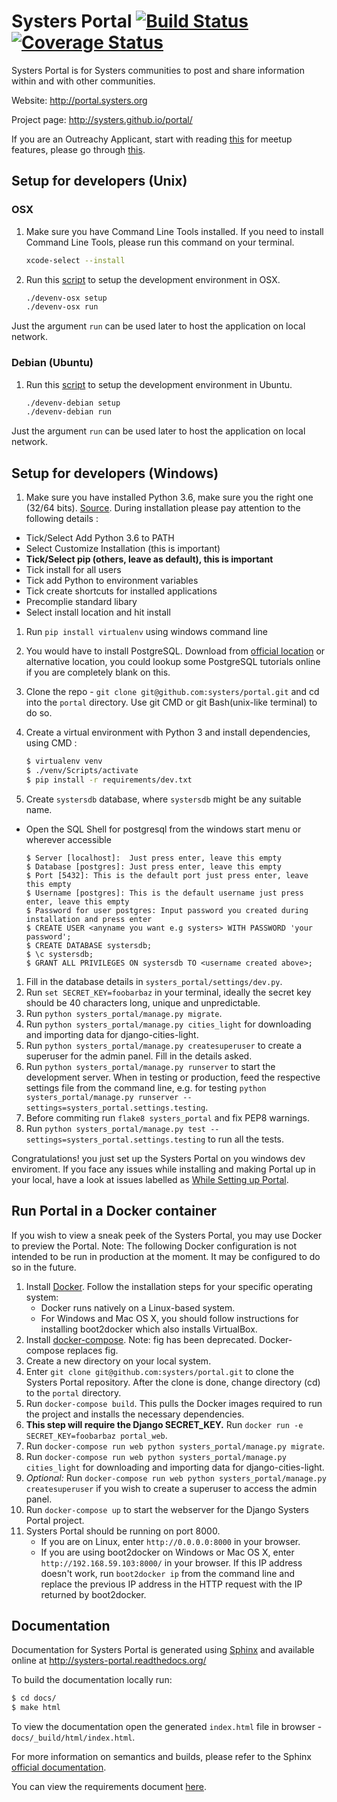 Systers Portal [![Build Status](https://travis-ci.org/systers/portal.svg?branch=master)](https://travis-ci.org/systers/portal) [![Coverage Status](https://coveralls.io/repos/github/systers/portal/badge.svg?branch=master)](https://coveralls.io/r/systers/portal?branch=master)
==============

Systers Portal is for Systers communities to post and share information within
and with other communities.

Website: http://portal.systers.org

Project page: http://systers.github.io/portal/


If you are an Outreachy Applicant, start with reading [this](https://github.com/systers/ossprojects/wiki/Systers-Portal) for meetup features, please go through [this](https://github.com/systers/ossprojects/wiki/Meetup-Features).

Setup for developers (Unix)
---------------------------

### OSX

1. Make sure you have Command Line Tools installed. If you need to install Command Line Tools, please run this command on your terminal.

    ```sh
    xcode-select --install
    ```
2. Run this [script](scripts/devenv-osx) to setup the development environment in OSX.
    
    ```sh
    ./devenv-osx setup
    ./devenv-osx run
    ```

  Just the argument `run` can be used later to host the application on local network.

### Debian (Ubuntu)

1. Run this [script](scripts/devenv-debian) to setup the development environment in Ubuntu.

    ```sh
    ./devenv-debian setup
    ./devenv-debian run
    ```

  Just the argument `run` can be used later to host the application on local network.

Setup for developers (Windows)
------------------------------

1. Make sure you have installed Python 3.6, make sure you the right one (32/64 bits). [Source](https://www.python.org/downloads/). During installation please pay attention to the following details :
- Tick/Select Add Python 3.6 to PATH
- Select Customize Installation (this is important)
- **Tick/Select pip (others, leave as default), this is important**
- Tick install for all users
- Tick add Python to environment variables
- Tick create shortcuts for installed applications
- Precomplie standard libary
- Select install location and hit install
1. Run `pip install virtualenv` using windows command line
1. You would have to install PostgreSQL. Download from [official location](https://www.postgresql.org/download/windows/) or alternative location, you could lookup some PostgreSQL tutorials online if you are completely blank on this. 
1. Clone the repo - `git clone git@github.com:systers/portal.git` and cd into the `portal` directory. Use git CMD or git Bash(unix-like terminal) to do so.
1. Create a virtual environment with Python 3 and install dependencies, using CMD :
 
     ```bash
     $ virtualenv venv
     $ ./venv/Scripts/activate
     $ pip install -r requirements/dev.txt 
     ```
1. Create `systersdb` database, where `systersdb` might be any suitable name.
- Open the SQL Shell for postgresql from the windows start menu or wherever accessible

    ```
    $ Server [localhost]:  Just press enter, leave this empty
    $ Database [postgres]: Just press enter, leave this empty
    $ Port [5432]: This is the default port just press enter, leave this empty
    $ Username [postgres]: This is the default username just press enter, leave this empty
    $ Password for user postgres: Input password you created during installation and press enter
    $ CREATE USER <anyname you want e.g systers> WITH PASSWORD 'your password';
    $ CREATE DATABASE systersdb;
    $ \c systersdb;
    $ GRANT ALL PRIVILEGES ON systersdb TO <username created above>;
    ```
1. Fill in the database details in `systers_portal/settings/dev.py`.
1. Run `set SECRET_KEY=foobarbaz` in your terminal, ideally the secret key
  should be 40 characters long, unique and unpredictable. 
1. Run `python systers_portal/manage.py migrate`.
1. Run `python systers_portal/manage.py cities_light` for downloading and importing data for django-cities-light.
1. Run `python systers_portal/manage.py createsuperuser` to create a superuser for the admin panel.
  Fill in the details asked.
1. Run `python systers_portal/manage.py runserver` to start the development server. When in testing
  or production, feed the respective settings file from the command line, e.g. for
  testing `python systers_portal/manage.py runserver --settings=systers_portal.settings.testing`.
1. Before commiting run `flake8 systers_portal` and fix PEP8 warnings.
1. Run `python systers_portal/manage.py test --settings=systers_portal.settings.testing`
  to run all the tests.

Congratulations! you just set up the Systers Portal on you windows dev enviroment. If you face any issues while installing and making Portal up in your local, have a look at issues labelled as [While Setting up Portal](https://github.com/systers/portal/labels/While%20Setting%20up%20Portal).




Run Portal in a Docker container
--------------------------------

If you wish to view a sneak peek of the Systers Portal, you may use Docker to
preview the Portal.
Note: The following Docker configuration is not intended to be run in
production at the moment. It may be configured to do so in the future.

1. Install [Docker](https://docs.docker.com/installation/).
   Follow the installation steps for your specific operating system:
     * Docker runs natively on a Linux-based system.
     * For Windows and Mac OS X, you should follow instructions for installing
       boot2docker which also installs VirtualBox.
1. Install [docker-compose](http://docs.docker.com/compose/install/).
   Note: fig has been deprecated. Docker-compose replaces fig.
1. Create a new directory on your local system.
1. Enter `git clone git@github.com:systers/portal.git` to clone the Systers
   Portal repository. After the clone is done, change directory (cd) to the
   `portal` directory.
1. Run `docker-compose build`. This pulls the Docker images required to run the
   project and installs the necessary dependencies.
1. **This step will require the Django SECRET_KEY.**
   Run `docker run -e SECRET_KEY=foobarbaz portal_web`.
1. Run `docker-compose run web python systers_portal/manage.py migrate`.
1. Run `docker-compose run web python systers_portal/manage.py cities_light` for downloading and importing data for django-cities-light.
1. *Optional:*
   Run `docker-compose run web python systers_portal/manage.py createsuperuser`
   if you wish to create a superuser to access the admin panel.
1. Run `docker-compose up` to start the webserver for the Django Systers Portal
   project.
1. Systers Portal should be running on port 8000.
     * If you are on Linux, enter `http://0.0.0.0:8000` in your browser.
     * If you are using boot2docker on Windows or Mac OS X, enter
       `http://192.168.59.103:8000/` in your browser. If this IP address
       doesn't work, run `boot2docker ip` from the command line and replace
       the previous IP address in the HTTP request with the IP returned by
       boot2docker.


Documentation
-------------

Documentation for Systers Portal is generated using [Sphinx](http://sphinx-doc.org/)
and available online at http://systers-portal.readthedocs.org/

To build the documentation locally run:
```bash
$ cd docs/
$ make html
```

To view the documentation open the generated `index.html` file in browser -
`docs/_build/html/index.html`.

For more information on semantics and builds, please refer to the Sphinx
[official documentation](http://sphinx-doc.org/contents.html).

You can view the requirements document [here](docs/requirements/Systers_GSoC14_Portal_Requirements.pdf).
